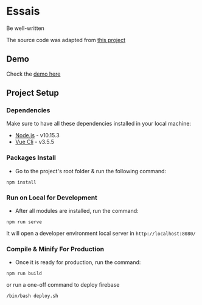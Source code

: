 # Essais  
Be well-written

The source code was adapted from [this project](https://github.com/Manuel-Suarez-Abascal/translator-vuejs)
## Demo 
Check the [demo here](https://vn-essais.web.app/)  

## Project Setup

### Dependencies

Make sure to have all these dependencies installed in your local machine:

- [Node.js](https://nodejs.org/en/) - v10.15.3
- [Vue Cli](https://cli.vuejs.org/guide/installation.html) - v3.5.5

### Packages Install 

- Go to the project's root folder & run the following command:
```
npm install
```

### Run on Local for Development

- After all modules are installed, run the command:
```
npm run serve
```
It will open a developer environment local server in ```http://localhost:8080/```

### Compile & Minify For Production ###

- Once it is ready for production, run the command:

```
npm run build
```

or run a one-off command to deploy firebase

```
/bin/bash deploy.sh
```